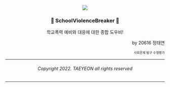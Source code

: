 <div align=center>
<image src="https://github.com/error0918/SchoolViolenceBreaker/blob/master/app/src/main/res/mipmap-xxxhdpi/ic_launcher_round.png?raw=true"/>
  
### 🚨 SchoolViolenceBreaker 🚨
학교폭력 예비와 대응에 대한 종합 도우비!

</div>


  
<div align=right>

by 20616 정태연

<div style="font-size: 10;">

사회문제 탐구 수행평가

</div>

</div>

---

<div align=center>

###### Copyright 2022. TAEYEON all rights reserved

</div>

---



